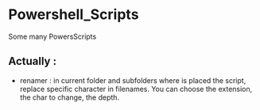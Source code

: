 Powershell_Scripts
==================

Some many PowersScripts

Actually :
---

* renamer : in current folder and subfolders where is placed the script, replace specific character in filenames. You can choose the extension, the char to change, the depth.
